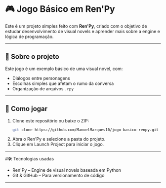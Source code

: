 # 🎮 Jogo Básico em Ren'Py

Este é um projeto simples feito com **Ren'Py**, criado com o objetivo de estudar desenvolvimento de visual novels e aprender mais sobre a engine e lógica de programação.

---

## 🧠 Sobre o projeto

Este jogo é um exemplo básico de uma visual novel, com:
- Diálogos entre personagens
- Escolhas simples que afetam o rumo da conversa
- Organização de arquivos `.rpy`
  
---

## 🚀 Como jogar

1. Clone este repositório ou baixe o ZIP:
   ```bash
   git clone https://github.com/ManoelMarques10/jogo-basico-renpy.git
3. Abra o Ren'Py e selecione a pasta do projeto.
3. Clique em Launch Project para iniciar o jogo.

---

#🛠 Tecnologias usadas
- Ren'Py – Engine de visual novels baseada em Python
- Git & GitHub – Para versionamento de código

---
